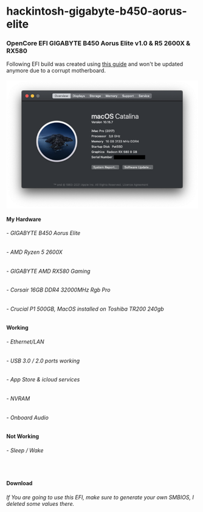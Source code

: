 # hackintosh-gigabyte-b450-aorus-elite
 <h3>OpenCore EFI GIGABYTE B450 Aorus Elite v1.0 & R5 2600X & RX580</h3>
 Following EFI build was created using <a href="https://dortania.github.io/OpenCore-Install-Guide/AMD/zen.html#starting-point">this guide</a> and won't be updated anymore due to a corrupt motherboard.
<br/><br/>
<img src="https://raw.githubusercontent.com/Patss2/hackintosh-msi-mpg-b550-gaming-plus/main/Screenshot.png" alt="Catalina" align="middle"> 
<h4>My Hardware</h4>
<h6>- GIGABYTE B450 Aorus Elite</h6>
<h6>- AMD Ryzen 5 2600X</h6>
<h6>- GIGABYTE AMD RX580 Gaming</h6>
<h6>- Corsair 16GB DDR4 32000MHz Rgb Pro</h6>
<h6>- Crucial P1 500GB, MacOS installed on Toshiba TR200 240gb</h6>
 
<h4>Working </h4>
<h6>- Ethernet/LAN</h6>
<h6>- USB 3.0 / 2.0 ports working</h6>
<h6>- App Store & icloud services</h6>
<h6>- NVRAM</h6>
<h6>- Onboard Audio</h6>

<h4>Not Working</h4>
<h6>- Sleep / Wake</h6>
<br/>

<h4>Download</h4>
<h6>If You are going to use this EFI, make sure to generate your own SMBIOS, I deleted some values there.</h6>

